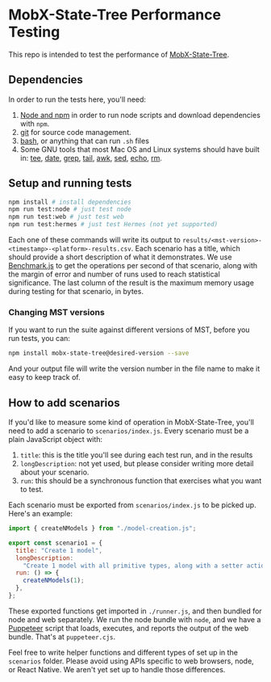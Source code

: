 # MobX-State-Tree Performance Testing

This repo is intended to test the performance of [MobX-State-Tree](https://github.com/mobxjs/mobx-state-tree).

## Dependencies

In order to run the tests here, you'll need:

1. [Node and npm](https://docs.npmjs.com/downloading-and-installing-node-js-and-npm) in order to run node scripts and download dependencies with `npm`.
2. [git](https://git-scm.com/) for source code management.
3. [bash](https://www.gnu.org/software/bash/), or anything that can run `.sh` files
4. Some GNU tools that most Mac OS and Linux systems should have built in: [tee](https://www.gnu.org/software/coreutils/manual/html_node/tee-invocation.html), [date](https://www.gnu.org/software/coreutils/manual/html_node/Examples-of-date.html), [grep](https://www.gnu.org/software/grep/), [tail](https://www.gnu.org/software/coreutils/manual/html_node/tail-invocation.html), [awk](https://www.gnu.org/software/gawk/manual/gawk.html), [sed](https://www.gnu.org/software/sed/), [echo](https://www.gnu.org/software/coreutils/manual/html_node/echo-invocation.html), [rm](https://www.gnu.org/software/coreutils/manual/html_node/rm-invocation.html).

## Setup and running tests

```sh
npm install # install dependencies
npm run test:node # just test node
npm run test:web # just test web
npm run test:hermes # just test Hermes (not yet supported)
```

Each one of these commands will write its output to `results/<mst-version>-<timestamp>-<platform>-results.csv`. Each scenario has a title, which should provide a short description of what it demonstrates. We use [Benchmark.js](https://benchmarkjs.com/) to get the operations per second of that scenario, along with the margin of error and number of runs used to reach statistical significance. The last column of the result is the maximum memory usage during testing for that scenario, in bytes.

### Changing MST versions

If you want to run the suite against different versions of MST, before you run tests, you can:

```sh
npm install mobx-state-tree@desired-version --save
```

And your output file will write the version number in the file name to make it easy to keep track of.

## How to add scenarios

If you'd like to measure some kind of operation in MobX-State-Tree, you'll need to add a scenario to `scenarios/index.js`. Every scenario must be a plain JavaScript object with:

1. `title`: this is the title you'll see during each test run, and in the results
2. `longDescription`: not yet used, but please consider writing more detail about your scenario.
3. `run`: this should be a synchronous function that exercises what you want to test.

Each scenario must be exported from `scenarios/index.js` to be picked up. Here's an example:

```js
import { createNModels } from "./model-creation.js";

export const scenario1 = {
  title: "Create 1 model",
  longDescription:
    "Create 1 model with all primitive types, along with a setter action for each.",
  run: () => {
    createNModels(1);
  },
};
```

These exported functions get imported in `./runner.js`, and then bundled for node and web separately. We run the node bundle with `node`, and we have a [Puppeteer](https://pptr.dev/) script that loads, executes, and reports the output of the web bundle. That's at `puppeteer.cjs`.

Feel free to write helper functions and different types of set up in the `scenarios` folder. Please avoid using APIs specific to web browsers, node, or React Native. We aren't yet set up to handle those differences.
